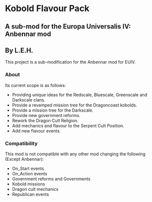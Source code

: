 # Kobold Flavour Pack
## A sub-mod for the Europa Universalis IV: Anbennar mod
## By L.E.H.

This project is a sub-modification for the Anbennar mod for EUIV. 

### About

Its current scope is as follows:

- Providing unique ideas for the Redscale, Bluescale, Greenscale and Darkscale clans.
- Provide a revamped mission tree for the Dragoncoast kobolds.
- Provide a mission tree for the Darkscale.
- Provide new government reforms.
- Rework the Dragon Cult Religion.
- Add mechanics and flavour to the Serpent Cult Position.
- Add new flavour events.

### Compatibility

This mod is not compatible with any other mod changing the following (Except Anbennar):

- On_Start events
- On_Action events
- Government reforms and Governments
- Kobold missions
- Dragon cult mechanics
- Republican events